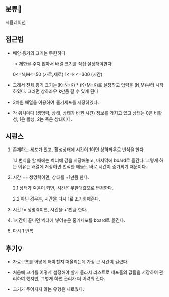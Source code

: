 ## 분류💁

시뮬레이션


## 접근법

- 배양 용기의 크기는 무한하다

  -> 제한을 주지 않아서 배열 크기를 직접 설정해야한다.

  0<=N,M<=50 (가로,세로)
  1<=k <=300 (시간)

- 그래서 전체 용기 크기는(K+N+K) * (K+M+K)로 설정하고 입력을 (N,M)부터 시작하였다. 그러면 상하좌우 k만큼 갈 수 있게 된다

- 3차원 배열을 이용하여 줄기세포를 저장하였다.

- 각 위치마다 (생명력, 상태, 상태가 바뀐 시간) 정보를 가지고 있고 상태는 0은 비활성, 1은 활성, 2는 죽은 상태이다.




## 시퀀스

1. 존재하는 세포가 있고, 활성상태에 시간이 1이면 상하좌우로 번식을 한다. 

    1.1 번식을 할 때에는 벡터에 값을 저장해놓고, 마지막에 board로 옮긴다. 그렇게 하는 이유는 배열에 저장하면 번식한 애들도 바로 시간이 증가되기 때문이다.
    
2. 시간 == 생명력이면, 상태를 +1만큼 한다.

    2.1 상태가 죽음이 되면, 시간은 무한대값으로 변경한다.
    
    2.2 아닌 경우는, 시간을 다시 1로 초기화해준다.
    
3. 시간 != 생명력이면, 시간을 +1만큼 한다.

4. 1시간이 끝나면 벡터에 넣어놓은 줄기세포를 board로 옮긴다.

5. 다시 1 반복


## 후기💡

- 자료구조를 어떻게 해야할지 떠올리는데 가장 큰 시간이 걸렸다.

- 처음에 크기를 어떻게 설정해야 할지 몰라서 리스트로 세포들의 값들을 저장하여 관리하여 했지만, 그렇게 하면 관리가 더 어려워 진다.

- 크기가 주어지지 않는 유형은 새로웠다.
